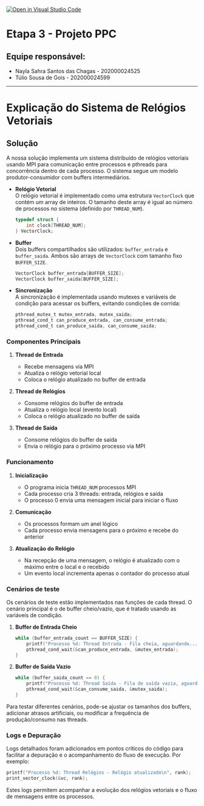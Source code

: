 [![Open in Visual Studio Code](https://classroom.github.com/assets/open-in-vscode-2e0aaae1b6195c2367325f4f02e2d04e9abb55f0b24a779b69b11b9e10269abc.svg)](https://classroom.github.com/online_ide?assignment_repo_id=16344778&assignment_repo_type=AssignmentRepo)
# Etapa 3 - Projeto PPC

## Equipe responsável:
 * Nayla Sahra Santos das Chagas - 202000024525  
 * Túlio Sousa de Gois - 202000024599
   
---

# Explicação do Sistema de Relógios Vetoriais

## Solução

A nossa solução implementa um sistema distribuído de relógios vetoriais usando MPI para comunicação entre processos e pthreads para concorrência dentro de cada processo. O sistema segue um modelo produtor-consumidor com buffers intermediários.

* **Relógio Vetorial**   
    O relógio vetorial é implementado como uma estrutura `VectorClock` que contém um array de inteiros. O tamanho deste array é igual ao número de processos no sistema (definido por `THREAD_NUM`).

    ```c
    typedef struct {
        int clock[THREAD_NUM];
    } VectorClock;
    ```

* **Buffer**  
    Dois buffers compartilhados são utilizados: `buffer_entrada` e `buffer_saida`. Ambos são arrays de `VectorClock` com tamanho fixo `BUFFER_SIZE`.

    ```c
    VectorClock buffer_entrada[BUFFER_SIZE];
    VectorClock buffer_saida[BUFFER_SIZE];
    ```

* **Sincronização**    
    A sincronização é implementada usando mutexes e variáveis de condição para acessar os buffers, evitando condições de corrida:

    ```c
    pthread_mutex_t mutex_entrada, mutex_saida;
    pthread_cond_t can_produce_entrada, can_consume_entrada;
    pthread_cond_t can_produce_saida, can_consume_saida;
    ```

### Componentes Principais

1. **Thread de Entrada**
   - Recebe mensagens via MPI
   - Atualiza o relógio vetorial local
   - Coloca o relógio atualizado no buffer de entrada

2. **Thread de Relógios**
   - Consome relógios do buffer de entrada
   - Atualiza o relógio local (evento local)
   - Coloca o relógio atualizado no buffer de saída

3. **Thread de Saída**
   - Consome relógios do buffer de saída
   - Envia o relógio para o próximo processo via MPI

### Funcionamento

1. **Inicialização**
   - O programa inicia `THREAD_NUM` processos MPI
   - Cada processo cria 3 threads: entrada, relógios e saída
   - O processo 0 envia uma mensagem inicial para iniciar o fluxo

2. **Comunicação**
   - Os processos formam um anel lógico
   - Cada processo envia mensagens para o próximo e recebe do anterior

3. **Atualização do Relógio**
   - Na recepção de uma mensagem, o relógio é atualizado com o máximo entre o local e o recebido
   - Um evento local incrementa apenas o contador do processo atual

### Cenários de teste

Os cenários de teste estão implementados nas funções de cada thread. O cenário principal é o de buffer cheio/vazio, que é tratado usando as variáveis de condição.

1. **Buffer de Entrada Cheio**
   ```c
   while (buffer_entrada_count == BUFFER_SIZE) {
       printf("Processo %d: Thread Entrada - Fila cheia, aguardando...\n", rank);
       pthread_cond_wait(&can_produce_entrada, &mutex_entrada);
   }
   ```

2. **Buffer de Saída Vazio**
   ```c
   while (buffer_saida_count == 0) {
       printf("Processo %d: Thread Saída - Fila de saída vazia, aguardando...\n", rank);
       pthread_cond_wait(&can_consume_saida, &mutex_saida);
   }
   ```

Para testar diferentes cenários, pode-se ajustar os tamanhos dos buffers, adicionar atrasos artificiais, ou modificar a frequência de produção/consumo nas threads.

### Logs e Depuração

Logs detalhados foram adicionados em pontos críticos do código para facilitar a depuração e o acompanhamento do fluxo de execução. Por exemplo:

```c
printf("Processo %d: Thread Relógios - Relógio atualizado\n", rank);
print_vector_clock(&vc, rank);
```

Estes logs permitem acompanhar a evolução dos relógios vetoriais e o fluxo de mensagens entre os processos.
